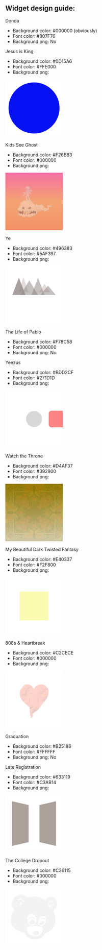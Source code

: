 <h2>Widget design guide:</h2>

Donda
- Background color: #000000 (obviously)
- Font color: #807F76
- Background png: No

Jesus is King
- Background color: #0D15A6
- Font color: #FFE000
- Background png: 
<img src="./images/jesus-widget@3x.png" width="180" title=" Graphic">

Kids See Ghost
- Background color: #F26B83
- Font color: #000000
- Background png: 
<img src="./images/ksg-widget@3x.png" width="180" title=" Graphic">

Ye
- Background color: #496383
- Font color: #5AF397
- Background png:
<img src="./images/ye-widget@3x.png" width="180" title=" Graphic">

The Life of Pablo
- Background color: #F78C58
- Font color: #000000
- Background png: No

Yeezus
- Background color: #BDD2CF
- Font color: #271D1D
- Background png:
<img src="./images/yeezus-widget@3x.png" width="180" title="Yeezus Graphic">

Watch the Throne
- Background color: #D4AF37
- Font color: #392900
- Background png:
<img src="./images/wttt-widget@3x.png" width="180" title="Watch the Throne Graphic">

My Beautiful Dark Twisted Fantasy
- Background color: #E40337
- Font color: #F2F800
- Background png:
<img src="./images/mbdtf-widget@3x.png" width="180" title="MBDTF Graphic">

808s & Heartbreak
- Background color: #C2CECE
- Font color: #000000
- Background png:
<img src="./images/808-widget@3x.png" width="180" title="808s Graphic">

Graduation
- Background color: #B25186
- Font color: #FFFFFF
- Background png: No

Late Registration
- Background color: #633119
- Font color: #C3AB14
- Background png:
<img src="./images/late-widget@3x.png" width="180" title="Late Registration Graphic">

The College Dropout
- Background color: #C36115
- Font color: #000000
- Background png:
<img src="./images/college-widget@3x.png" width="180" title="College Graphic">
